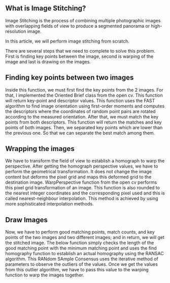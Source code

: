 ## What is Image Stitching?
Image Stitching is the process of combining multiple photographic images with overlapping fields of view to produce a segmented panorama or high-resolution image.

In this article, we will perform image stitching from scratch.

There are several steps that we need to complete to solve this problem. First is finding key points between the image, second is warping of the image and last is drawing on the images.

## Finding key points between two images
Inside this function, we must first find the key points from the 2 images. For that, I implemented the Oriented Brief class from the open cv. This function will return key-point and descriptor values. This function uses the FAST algorithm to find image orientation using first-order moments and computes the descriptors where the coordinates of random point pairs are rotated according to the measured orientation. After that, we must match the key points from both descriptors. This function will return the matches and key points of both images. Then, we separated key points which are lower than the previous one. So that we can separate the best match among them.

## Wrapping the images
We have to transform the field of view to establish a homograph to warp the perspective. After getting the homograph perspective values, we have to perform the geometrical transformation. It does not change the image content but deforms the pixel grid and maps this deformed grid to the destination image. WarpPerspective function from the open cv performs this pixel grid transformation of an image. This function is also rounded to the nearest integer coordinates and the corresponding pixel used and this is called nearest-neighbour interpolation. This method is achieved by using more sophisticated interpolation methods.

## Draw Images
Now, we have to perform good matching points, match counts, and key points of the two images and two different images; and in return, we will get the stitched image. The below function simply checks the length of the good matching point with the minimum matching point and uses the find homography function to establish an actual homography using the RANSAC algorithm. This RANdom SAmple Consensus uses the iterative method of parameters to observe the outliers of the values. Once we get the values from this outlier algorithm, we have to pass this value to the warping function to warp the images together. 
